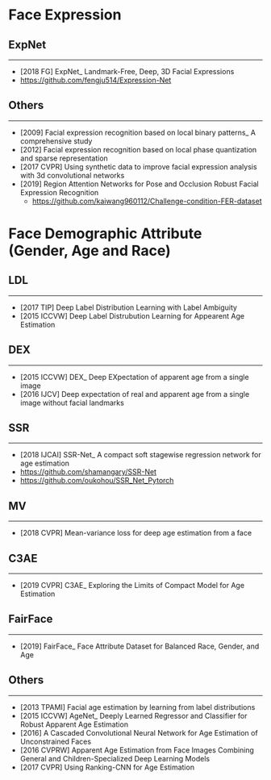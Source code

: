 # Face Expression

## ExpNet
---
- [2018 FG] ExpNet_ Landmark-Free, Deep, 3D Facial Expressions
- https://github.com/fengju514/Expression-Net

## Others
---
- [2009] Facial expression recognition based on local binary patterns_ A comprehensive study
- [2012] Facial expression recognition based on local phase quantization and sparse representation
- [2017 CVPR] Using synthetic data to improve facial expression analysis with 3d convolutional networks
- [2019] Region Attention Networks for Pose and Occlusion Robust Facial Expression Recognition
    - https://github.com/kaiwang960112/Challenge-condition-FER-dataset
    
    
# Face Demographic Attribute (Gender, Age and Race)

## LDL
---
- [2017 TIP] Deep Label Distribution Learning with Label Ambiguity
- [2015 ICCVW] Deep Label Distrubution Learning for Appearent Age Estimation

## DEX
---
- [2015 ICCVW] DEX_ Deep EXpectation of apparent age from a single image
- [2016 IJCV] Deep expectation of real and apparent age from a single image without facial landmarks

## SSR
---
- [2018 IJCAI] SSR-Net_ A compact soft stagewise regression network for age estimation
- https://github.com/shamangary/SSR-Net
- https://github.com/oukohou/SSR_Net_Pytorch

## MV
---
- [2018 CVPR] Mean-variance loss for deep age estimation from a face

## C3AE
---
- [2019 CVPR] C3AE_ Exploring the Limits of Compact Model for Age Estimation

## FairFace
---
- [2019] FairFace_ Face Attribute Dataset for Balanced Race, Gender, and Age

## Others
----
- [2013 TPAMI] Facial age estimation by learning from label distributions
- [2015 ICCVW] AgeNet_ Deeply Learned Regressor and Classifier for Robust Apparent Age Estimation
- [2016] A Cascaded Convolutional Neural Network for Age Estimation of Unconstrained Faces
- [2016 CVPRW] Apparent Age Estimation from Face Images Combining General and Children-Specialized Deep Learning Models
- [2017 CVPR] Using Ranking-CNN for Age Estimation

